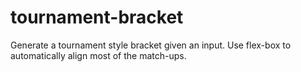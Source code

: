 # tournament-bracket
Generate a tournament style bracket given an input.
Use flex-box to automatically align most of the match-ups.
